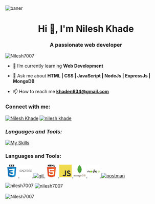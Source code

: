 <img align="center" alt="baner" src="https://user-images.githubusercontent.com/112823546/217016507-da977155-0e3a-48ff-905c-e3eecfdf2b00.png">

<h1 align="center">Hi 👋, I'm Nilesh Khade</h1>
<h3 align="center">A passionate web developer</h3>



<p align="left"> <img src="https://komarev.com/ghpvc/?username=Nilesh7007&label=Profile%20views&color=0e75b6&style=flat" alt="Nilesh7007" /> </p>

- 🌱 I’m currently learning **Web Development**

- 💬 Ask me about **HTML | CSS | JavaScript | NodeJs | ExpressJs | MongoDB**

- 📫 How to reach me **khaden834@gmail.com**

<h3 align="left">Connect with me:</h3>
<p align="left">
     <a href="https://Nilesh7007.github.io" target="blank"><img align="center" src="https://img.icons8.com/?size=512&id=LoyAjcvVKv1K&format=png" alt="Nilesh Khade" height="30" width="40" /></a>
<a href="https://linkedin.com/in/nilesh khade" target="blank"><img align="center" src="https://raw.githubusercontent.com/rahuldkjain/github-profile-readme-generator/master/src/images/icons/Social/linked-in-alt.svg" alt="nilesh khade" height="30" width="40" /></a>
</p>

**<i><h3 align="left">Languages and Tools:</h3></i>**

  <div align="left">

   [![My Skills](https://skillicons.dev/icons?i=html,css,js,nodejs,express,mongodb,github,netlify,vscode,mysql,postman,ts,redis,aws,react,replit,regex,sequelize,git)](#)

  </div>



<h3 align="left">Languages and Tools:</h3>
<p align="left"> <a href="https://www.w3schools.com/css/" target="_blank" rel="noreferrer"> <img src="https://raw.githubusercontent.com/devicons/devicon/master/icons/css3/css3-original-wordmark.svg" alt="css3" width="40" height="40"/> </a> <a href="https://expressjs.com" target="_blank" rel="noreferrer"> <img src="https://raw.githubusercontent.com/devicons/devicon/master/icons/express/express-original-wordmark.svg" alt="express" width="40" height="40"/> </a> <a href="https://git-scm.com/" target="_blank" rel="noreferrer"> <img src="https://www.vectorlogo.zone/logos/git-scm/git-scm-icon.svg" alt="git" width="40" height="40"/> </a> <a href="https://www.w3.org/html/" target="_blank" rel="noreferrer"> <img src="https://raw.githubusercontent.com/devicons/devicon/master/icons/html5/html5-original-wordmark.svg" alt="html5" width="40" height="40"/> </a> <a href="https://developer.mozilla.org/en-US/docs/Web/JavaScript" target="_blank" rel="noreferrer"> <img src="https://raw.githubusercontent.com/devicons/devicon/master/icons/javascript/javascript-original.svg" alt="javascript" width="40" height="40"/> </a> <a href="https://www.mongodb.com/" target="_blank" rel="noreferrer"> <img src="https://raw.githubusercontent.com/devicons/devicon/master/icons/mongodb/mongodb-original-wordmark.svg" alt="mongodb" width="40" height="40"/> </a> <a href="https://nodejs.org" target="_blank" rel="noreferrer"> <img src="https://raw.githubusercontent.com/devicons/devicon/master/icons/nodejs/nodejs-original-wordmark.svg" alt="nodejs" width="40" height="40"/> </a> <a href="https://postman.com" target="_blank" rel="noreferrer"> <img src="https://www.vectorlogo.zone/logos/getpostman/getpostman-icon.svg" alt="postman" width="40" height="40"/> </a> </p>

<p><img align="left" src="https://github-readme-stats.vercel.app/api/top-langs?username=nilesh7007&show_icons=true&locale=en&layout=compact" alt="nilesh7007" /></p>

<p>&nbsp;<img align="center" src="https://github-readme-stats.vercel.app/api?username=Nilesh7007&show_icons=true&locale=en" alt="nilesh7007" /></p>

<p><img align="center" src="https://github-readme-streak-stats.herokuapp.com/?user=Nilesh7007&" alt="Nilesh7007" /></p>

